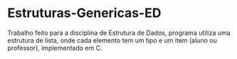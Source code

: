 # Estruturas-Genericas-ED

Trabalho feito para a disciplina de Estrutura de Dados, programa utiliza uma estrutura de lista, onde cada elemento tem um tipo e um item (aluno ou professor), implementado em C.
